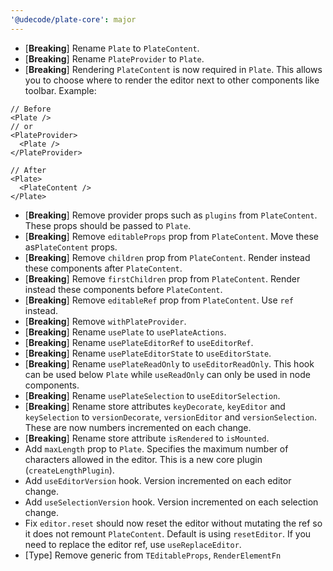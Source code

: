 ```yaml
---
'@udecode/plate-core': major
---
```


- [**Breaking**] Rename `Plate` to `PlateContent`.
- [**Breaking**] Rename `PlateProvider` to `Plate`.
- [**Breaking**] Rendering `PlateContent` is now required in `Plate`. This allows you to choose where to render the editor next to other components like toolbar. Example:

```tsx
// Before
<Plate />
// or
<PlateProvider>
  <Plate />
</PlateProvider>

// After
<Plate>
  <PlateContent />
</Plate>
```

- [**Breaking**] Remove provider props such as `plugins` from `PlateContent`. These props should be passed to `Plate`.
- [**Breaking**] Remove `editableProps` prop from `PlateContent`. Move these as`PlateContent` props.
- [**Breaking**] Remove `children` prop from `PlateContent`. Render instead these components after `PlateContent`.
- [**Breaking**] Remove `firstChildren` prop from `PlateContent`. Render instead these components before `PlateContent`.
- [**Breaking**] Remove `editableRef` prop from `PlateContent`. Use `ref` instead.
- [**Breaking**] Remove `withPlateProvider`.
- [**Breaking**] Rename `usePlate` to `usePlateActions`.
- [**Breaking**] Rename `usePlateEditorRef` to `useEditorRef`.
- [**Breaking**] Rename `usePlateEditorState` to `useEditorState`.
- [**Breaking**] Rename `usePlateReadOnly` to `useEditorReadOnly`. This hook can be used below `Plate` while `useReadOnly` can only be used in node components.
- [**Breaking**] Rename `usePlateSelection` to `useEditorSelection`.
- [**Breaking**] Rename store attributes `keyDecorate`, `keyEditor` and `keySelection` to `versionDecorate`, `versionEditor` and `versionSelection`. These are now numbers incremented on each change.
- [**Breaking**] Rename store attribute `isRendered` to `isMounted`.
- Add `maxLength` prop to `Plate`. Specifies the maximum number of characters allowed in the editor. This is a new core plugin (`createLengthPlugin`).
- Add `useEditorVersion` hook. Version incremented on each editor change.
- Add `useSelectionVersion` hook. Version incremented on each selection change.
- Fix `editor.reset` should now reset the editor without mutating the ref so it does not remount `PlateContent`. Default is using `resetEditor`. If you need to replace the editor ref, use `useReplaceEditor`.
- [Type] Remove generic from `TEditableProps`, `RenderElementFn`
